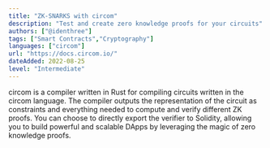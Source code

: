 ```yaml
---
title: "ZK-SNARKS with circom"
description: "Test and create zero knowledge proofs for your circuits"
authors: ["@identhree"]
tags: ["Smart Contracts","Cryptography"]
languages: ["circom"]
url: "https://docs.circom.io/"
dateAdded: 2022-08-25
level: "Intermediate"
---
```


circom is a compiler written in Rust for compiling circuits written in the circom language. The compiler outputs the representation of the circuit as constraints and everything needed to compute and verify different ZK proofs. You can choose to directly export the verifier to Solidity, allowing you to build powerful and scalable DApps by leveraging the magic of zero knowledge proofs.